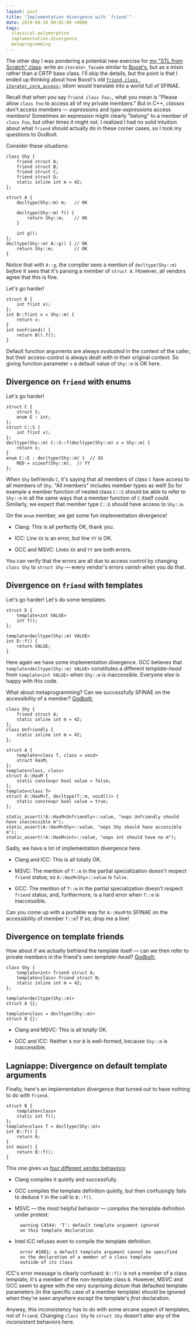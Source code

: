 ```yaml
---
layout: post
title: "Implementation divergence with `friend`"
date: 2019-09-10 00:01:00 +0000
tags:
  classical-polymorphism
  implementation-divergence
  metaprogramming
---
```


The other day I was pondering a potential new exercise for
[my "STL from Scratch" class](https://cppcon.org/class-2019-stl-from-scratch/): write an `iterator_facade`
similar to [Boost's](https://www.boost.org/doc/libs/1_68_0/libs/iterator/doc/iterator_facade.html),
but as a mixin rather than a CRTP base class. I'll skip the details, but the point is that I ended up
thinking about how Boost's old
[`friend class iterator_core_access;`](https://www.boost.org/doc/libs/1_68_0/libs/iterator/doc/iterator_facade.html#iterator-core-access)
idiom would translate into a world full of SFINAE.

Recall that when you say `friend class Foo;`, what you mean is "Please allow `class Foo` to
access all of my private members." But in C++, _classes_ don't access members —
_expressions_ and _type-expressions_ access members! Sometimes an expression might clearly "belong"
to a member of `class Foo`, but other times it might not.
I realized I had no solid intuition about what `friend` should actually do in these corner cases,
so I took my questions to Godbolt.

Consider these situations:

    class Shy {
        friend struct A;
        friend struct B;
        friend struct C;
        friend struct D;
        static inline int m = 42;
    };

    struct A {
        decltype(Shy::m) m;   // OK

        decltype(Shy::m) f() {
            return Shy::m;    // OK
        }

        int g();
    };
    decltype(Shy::m) A::g() { // OK
        return Shy::m;        // OK
    }

Notice that with `A::g`, the compiler sees a mention of `decltype(Shy::m)`
_before_ it sees that it's parsing a member of `struct A`.
However, all vendors agree that this is fine.

Let's go harder!

    struct B {
        int f(int x);
    };
    int B::f(int x = Shy::m) {
        return x;
    }
    int nonfriend() {
        return B().f();
    }

Default function arguments are always _evaluated_ in the context of the caller, but their
access-control is always dealt with in their original context. So giving function parameter `x`
a default value of `Shy::m` is OK here.


## Divergence on `friend` with enums

Let's go harder!

    struct C {
        struct S;
        enum E : int;
    };
    struct C::S {
        int f(int x);
    };
    decltype(Shy::m) C::S::f(decltype(Shy::m) x = Shy::m) {
        return x;
    }
    enum C::E : decltype(Shy::m) {  // XX
        RED = sizeof(Shy::m),  // YY
    };

When `Shy` befriends `C`, it's saying that all members of class `C` have access to all members of `Shy`.
"All members" includes member types as well! So for example a member function of nested class `C::S`
should be able to refer to `Shy::m` in all the same ways that a member function of `C` itself could.
Similarly, we expect that member type `C::E` should have access to `Shy::m`.

On the `enum` member, we get some fun implementation divergence!

* Clang: This is all perfectly OK, thank you.

* ICC: Line `XX` is an error, but line `YY` is OK.

* GCC and MSVC: Lines `XX` and `YY` are both errors.

You can verify that the errors are all due to access control by changing `class Shy` to
`struct Shy` — every vendor's errors vanish when you do that.


## Divergence on `friend` with templates

Let's go harder! Let's do some templates.

    struct D {
        template<int VALUE>
        int f();
    };

    template<decltype(Shy::m) VALUE>
    int D::f() {
        return VALUE;
    }

Here again we have some implementation divergence.
GCC believes that `template<decltype(Shy::m) VALUE>` constitutes a different
_template-head_ from `template<int VALUE>` when `Shy::m` is inaccessible.
Everyone else is happy with this code.

What about metaprogramming? Can we successfully SFINAE on the accessibility of a member?
[Godbolt:](https://godbolt.org/z/FYzvSc)

    class Shy {
        friend struct A;
        static inline int m = 42;
    };
    class Unfriendly {
        static inline int m = 42;
    };

    struct A {
        template<class T, class = void>
        struct HasM;
    };
    template<class, class>
    struct A::HasM {
        static constexpr bool value = false;
    };
    template<class T>
    struct A::HasM<T, decltype(T::m, void())> {
        static constexpr bool value = true;
    };

    static_assert(!A::HasM<Unfriendly>::value, "oops Unfriendly should have inaccessible m");
    static_assert(A::HasM<Shy>::value, "oops Shy should have accessible m");
    static_assert(!A::HasM<int>::value, "oops int should have no m");

Sadly, we have a lot of implementation divergence here.

- Clang and ICC: This is all totally OK.

- MSVC: The mention of `T::m` in the partial specialization doesn't
    respect `friend` status; so `A::HasM<Shy>::value` is `false`.

- GCC: The mention of `T::m` in the partial specialization doesn't
    respect `friend` status, and, furthermore, is a hard error
    when `T::m` is inaccessible.

Can you come up with a portable way for `A::HasM` to SFINAE on the
accessibility of member `T::m`? If so, drop me a line!


## Divergence on template friends

How about if we actually befriend the template itself — can we then refer to
private members in the friend's own _template-head_? [Godbolt:](https://godbolt.org/z/CiP9IQ)

    class Shy {
        template<int> friend struct A;
        template<class> friend struct B;
        static inline int m = 42;
    };

    template<decltype(Shy::m)>
    struct A {};

    template<class = decltype(Shy::m)>
    struct B {};

- Clang and MSVC: This is all totally OK.

- GCC and ICC: Neither `A` nor `B` is well-formed, because `Shy::m` is inaccessible.


## Lagniappe: Divergence on default template arguments

Finally, here's an implementation divergence that turned out to have
nothing to do with `friend`.

    struct B {
        template<class>
        static int f();
    };
    template<class T = decltype(Shy::m)>
    int B::f() {
        return 0;
    }
    int main() {
        return B::f();
    }

This one gives us [four different vendor behaviors](https://godbolt.org/z/FQKJ69):

- Clang compiles it quietly and successfully.

- GCC compiles the template definition quietly, but then confusingly fails to deduce `T` in the call to `B::f()`.

- MSVC — the most helpful behavior — compiles the template definition under protest:

        warning C4544: 'T': default template argument ignored
        on this template declaration

- Intel ICC refuses even to compile the template definition.

        error #1081: a default template argument cannot be specified
        on the declaration of a member of a class template
        outside of its class

ICC's error message is clearly confused: `B::f()` is not a member of a class template,
it's a member of the non-template class `B`. However, MSVC and GCC seem to agree with
the very surprising dictum that defaulted template parameters (in the specific case of a
member template) should be ignored when they're seen anywhere except the template's _first_ declaration.

Anyway, this inconsistency has to do with some arcane aspect of templates, not of `friend`.
Changing `class Shy` to `struct Shy` doesn't alter any of the inconsistent behaviors here.
